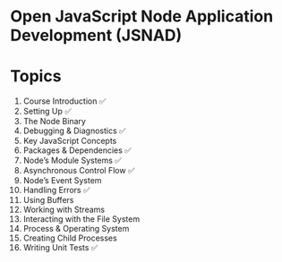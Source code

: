 # Open JavaScript Node Application Development (JSNAD)

# Topics

1. Course Introduction ✅
2. Setting Up ✅
3. The Node Binary
4. Debugging & Diagnostics ✅
5. Key JavaScript Concepts
6. Packages & Dependencies ✅
7. Node’s Module Systems ✅
8. Asynchronous Control Flow ✅
9. Node’s Event System
10. Handling Errors ✅
11. Using Buffers
12. Working with Streams
13. Interacting with the File System
14. Process & Operating System
15. Creating Child Processes
16. Writing Unit Tests ✅


